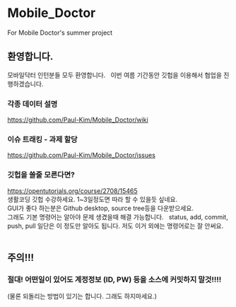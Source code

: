 # Mobile_Doctor
For Mobile Doctor's summer project

## 환영합니다.  
모바일닥터 인턴분들 모두 환영합니다.  
이번 여름 기간동안 깃헙을 이용해서 협업을 진행하겠습니다.   
  
### 각종 데이터 설명
https://github.com/Paul-Kim/Mobile_Doctor/wiki  
  
### 이슈 트래킹 - 과제 할당  
https://github.com/Paul-Kim/Mobile_Doctor/issues  
  
### 깃헙을 쓸줄 모른다면?
https://opentutorials.org/course/2708/15465  
생활코딩 깃헙 수강하세요. 1~3일정도면 따라 할 수 있을듯 싶네요.  
GUI가 좋다 하는분은 Github desktop, source tree등을 다운받으세요.   
그래도 기본 명령어는 알아야 문제 생겼을때 해결 가능합니다.  
status, add, commit, push, pull 일단은 이 정도만 알아도 됩니다. 저도 이거 외에는 명령어로는 잘 안써요.  
  
## 주의!!!  
### 절대! 어떤일이 있어도 계정정보 (ID, PW) 등을 소스에 커밋하지 말것!!!!   
(물론 되돌리는 방법이 있기는 합니다. 그래도 하지마세요.)  
